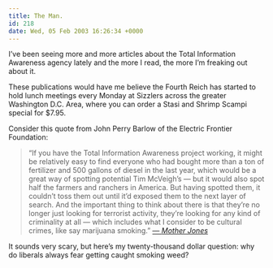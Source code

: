 ```yaml
---
title: The Man.
id: 218
date: Wed, 05 Feb 2003 16:26:34 +0000
---
```


I’ve been seeing more and more articles about the Total Information Awareness agency lately and the more I read, the more I’m freaking out about it.  

These publications would have me believe the Fourth Reich has started to hold lunch meetings every Monday at Sizzlers across the greater Washington D.C. Area, where you can order a Stasi and Shrimp Scampi special for $7.95.  

Consider this quote from John Perry Barlow of the Electric Frontier Foundation:



> “If you have the Total Information Awareness project working, it might be relatively easy to find everyone who had bought more than a ton of fertilizer and 500 gallons of diesel in the last year, which would be a great way of spotting potential Tim McVeigh’s — but it would also spot half the farmers and ranchers in America. But having spotted them, it couldn’t toss them out until it’d exposed them to the next layer of search. And the important thing to think about there is that they’re no longer just looking for terrorist activity, they’re looking for any kind of criminality at all — which includes what I consider to be cultural crimes, like say marijuana smoking.” [ — *Mother Jones*](http://www.motherjones.com/news/qa/2003/06/we_268_01.html)



It sounds very scary, but here’s my twenty-thousand dollar question: why do liberals always fear getting caught smoking weed?





